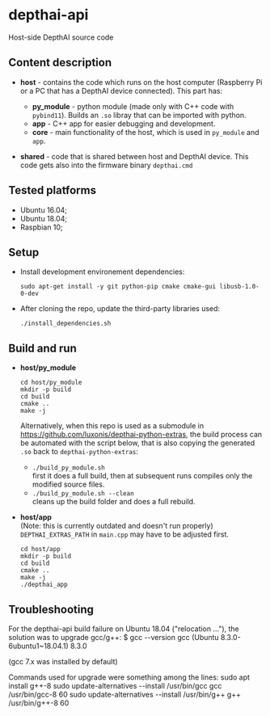 # depthai-api

Host-side DepthAI source code

## Content description

- **host** - contains the code which runs on the host computer (Raspberry Pi or a PC that has a DepthAI device connected). This part has:

  - **py_module** - python module (made only with C++ code with `pybind11`). Builds an `.so` libray that can be imported with python.  
  - **app** - C++ app for easier debugging and development.  
  - **core** - main functionality of the host, which is used in `py_module` and `app`.  

- **shared** - code that is shared between host and DepthAI device. This code gets also into the firmware binary `depthai.cmd`  

## Tested platforms

- Ubuntu 16.04;
- Ubuntu 18.04;
- Raspbian 10;

## Setup

- Install development environement dependencies:

      sudo apt-get install -y git python-pip cmake cmake-gui libusb-1.0-0-dev

- After cloning the repo, update the third-party libraries used:

      ./install_dependencies.sh


## Build and run

- **host/py_module**

      cd host/py_module
      mkdir -p build
      cd build
      cmake ..
      make -j
  Alternatively, when this repo is used as a submodule in https://github.com/luxonis/depthai-python-extras, the build process can be automated with the script below, that is also copying the generated `.so` back to `depthai-python-extras`:
  - `./build_py_module.sh`  
    first it does a full build, then at subsequent runs compiles only the modified source files.
  - `./build_py_module.sh --clean`  
    cleans up the build folder and does a full rebuild.


- **host/app**  
  (Note: this is currently outdated and doesn't run properly)  
  `DEPTHAI_EXTRAS_PATH` in `main.cpp` may have to be adjusted first.

      cd host/app
      mkdir -p build
      cd build
      cmake ..
      make -j
      ./depthai_app
      
      
## Troubleshooting

For the depthai-api build failure on Ubuntu 18.04 ("relocation ..."), the solution was to upgrade gcc/g++:
      $ gcc --version
      gcc (Ubuntu 8.3.0-6ubuntu1~18.04.1) 8.3.0

(gcc 7.x was installed by default)

Commands used for upgrade were something among the lines:
      sudo apt install g++-8
      sudo update-alternatives --install /usr/bin/gcc gcc /usr/bin/gcc-8 60
      sudo update-alternatives --install /usr/bin/g++ g++ /usr/bin/g++-8 60

